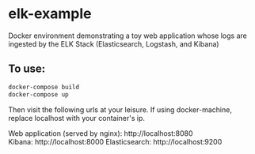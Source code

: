 # elk-example
Docker environment demonstrating a toy web application whose logs are ingested by the ELK Stack (Elasticsearch, Logstash, and Kibana)

## To use:

```bash
docker-compose build
docker-compose up
```

Then visit the following urls at your leisure. If using docker-machine, replace localhost with your container's ip.

Web application (served by nginx): http://localhost:8080  
Kibana: http://localhost:8000
Elasticsearch: http://localhost:9200
